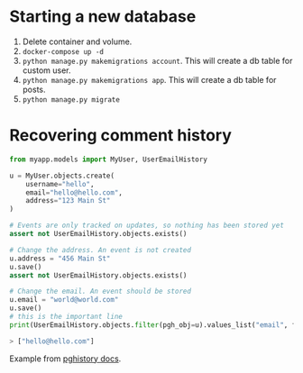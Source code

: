 # Starting a new database

1. Delete container and volume.
2. `docker-compose up -d`
3. `python manage.py makemigrations account`. This will create a db table for custom user.
4. `python manage.py makemigrations app`. This will create a db table for posts.
5. `python manage.py migrate`


# Recovering comment history

```python
from myapp.models import MyUser, UserEmailHistory

u = MyUser.objects.create(
    username="hello",
    email="hello@hello.com",
    address="123 Main St"
)

# Events are only tracked on updates, so nothing has been stored yet
assert not UserEmailHistory.objects.exists()

# Change the address. An event is not created
u.address = "456 Main St"
u.save()
assert not UserEmailHistory.objects.exists()

# Change the email. An event should be stored
u.email = "world@world.com"
u.save()
# this is the important line
print(UserEmailHistory.objects.filter(pgh_obj=u).values_list("email", flat=True))

> ["hello@hello.com"]
```

Example from [pghistory docs](https://django-pghistory.readthedocs.io/en/3.4.4/event_tracking/#basic-example).